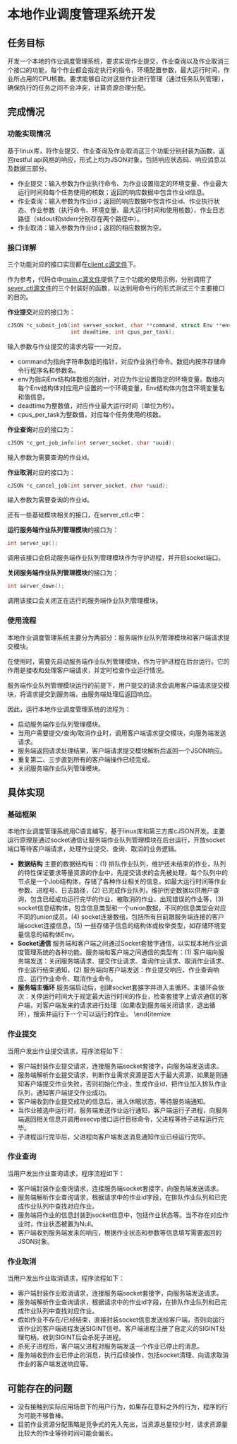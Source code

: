 # 本地作业调度管理系统开发

## 任务目标
开发一个本地的作业调度管理系统，要求实现作业提交，作业查询以及作业取消三个接口的功能，每个作业都会指定执行的指令，环境配置参数，最大运行时间，作业所占用的CPU核数。要求能够自动对这些作业进行管理（通过任务队列管理），确保执行的任务之间不会冲突，计算资源合理分配。

## 完成情况

### 功能实现情况
基于linux库，将作业提交、作业查询及作业取消这三个功能分别封装为函数，返回restful api风格的响应，形式上均为JSON对象，包括响应状态码、响应消息以及数据三部分。

- 作业提交：输入参数为作业执行命令、为作业设置指定的环境变量、作业最大运行时间和每个任务使用的核数；返回的响应数据中包含作业id信息。
- 作业查询：输入参数为作业id；返回的响应数据中包含作业id、作业执行状态、作业参数（执行命令、环境变量、最大运行时间和使用核数）、作业日志路径（stdout和stderr分别存在两个路径中）。
- 作业取消：输入参数为作业id；返回的相应数据为空。

### 接口详解
三个功能对应的接口实现都在[client.c源文件](https://github.com/TsukimiRini/JobScheduler/blob/main/client.c)下。

作为参考，代码仓中[main.c源文件](https://github.com/TsukimiRini/JobScheduler/blob/main/main.c)提供了三个功能的使用示例，分别调用了[sever_ctl源文件](https://github.com/TsukimiRini/JobScheduler/blob/main/server_ctl.c)的三个封装好的函数，以达到用命令行的形式测试三个主要接口的目的。

**作业提交**对应的接口为：

```c
cJSON *c_submit_job(int server_socket, char **command, struct Env **env,
                    int deadtime, int cpus_per_task);
```

输入参数与作业提交的请求内容一一对应，
- command为指向字符串数组的指针，对应作业执行命令。数组内按序存储命令行程序名和参数名。
- env为指向Env结构体数组的指针，对应为作业设置指定的环境变量。数组内每个Env结构体对应用户设置的一个环境变量，Env结构体内包含环境变量名和值信息。
- deadtime为整数值，对应作业最大运行时间（单位为秒）。
- cpus_per_task为整数值，对应每个任务使用的核数。

**作业查询**对应的接口为：

```c
cJSON *c_get_job_info(int server_socket, char *uuid);
```

输入参数为需要查询的作业id。

**作业取消**对应的接口为：

```c
cJSON *c_cancel_job(int server_socket, char *uuid);
```

输入参数为需要查询的作业id。

还有一些基础模块相关的接口，在server_ctl.c中：

**运行服务端作业队列管理模块**的接口为：

```c
int server_up();
```

调用该接口会启动服务端作业队列管理模块作为守护进程，并开启socket端口。

**关闭服务端作业队列管理模块**的接口为：

```c
int server_down();
```

调用该接口会关闭正在运行的服务端作业队列管理模块。


### 使用流程
本地作业调度管理系统主要分为两部分：服务端作业队列管理模块和客户端请求提交模块。

在使用时，需要先启动服务端作业队列管理模块，作为守护进程在后台运行。它的作用是接收和处理客户端请求，并定时检查作业运行情况。

服务端作业队列管理模块运行的前提下，用户提交的请求会调用客户端请求提交模块，将请求提交到服务端，由服务端处理后返回响应。

因此，运行本地作业调度管理系统的流程为：

- 启动服务端作业队列管理模块。
- 当用户需要提交/查询/取消作业时，调用客户端请求提交模块，向服务端发送请求。
- 服务端返回请求处理结果，客户端请求提交模块解析后返回一个JSON响应。
- 重复第二、三步直到所有的客户端操作已经完成。
- 关闭服务端作业队列管理模块。

## 具体实现

### 基础框架

本地作业调度管理系统用C语言编写，基于linux库和第三方库cJSON开发。主要运行原理是通过socket通信让服务端作业队列管理模块在后台运行，开放socket端口等待客户端请求，处理作业提交、查询、取消的业务逻辑。

- **数据结构** 主要的数据结构有：(1) 排队作业队列，维护还未结束的作业，队列的特性保证要求等量资源的作业中，先提交请求的会先被处理，每个队列中的节点是一个Job结构体，存储了各种作业相关的信息，如最大运行时间等作业参数、进程号、日志路径，(2) 已完成作业队列，维护历史数据以供用户查询，包含已经成功运行完毕的作业、被取消的作业、出现错误的作业等，(3) socket信息结构体，包含信息类型和一个union数据，不同的信息类型会对应不同的union成员。(4) socket连接数组，包括所有目前跟服务端连接的客户端socket连接信息，(5) 一些存储子信息的结构体或枚举类型，如存储环境变量信息的结构体Env。
- **Socket通信** 服务端和客户端之间通过Socket套接字通信，以实现本地作业调度管理系统的各种功能。服务端和客户端之间通信的类型有：(1) 客户端向服务端发送：关闭服务端请求、提交作业请求、查询作业请求、取消作业请求、作业运行结束通知，(2) 服务端向客户端发送：作业提交响应、作业查询响应、运行作业命令、取消作业命令。
- **服务端主循环** 服务端启动后，创建socket套接字并进入主循环。主循环会依次：关停运行时间大于规定最大运行时间的作业，检查套接字上请求通信的客户端，对客户端发来的请求进行处理（如果收到服务端关闭请求，退出循环），搜索并运行下一个可以运行的作业。
\end{itemize

### 作业提交

当用户发出作业提交请求，程序流程如下：

- 客户端封装作业提交请求，连接服务端socket套接字，向服务端发送请求。
- 服务端解析作业提交请求，判断作业需求资源是否大于最大资源，如果是则通知客户端提交作业失败，否则初始化作业，生成作业id，把作业加入排队作业队列，通知客户端提交作业成功。
- 客户端收到作业提交成功的信息后，进入休眠状态，等待服务端通知。
- 当作业被选中运行时，服务端发送作业运行通知，客户端运行子进程，向服务端返回相关信息并调用execvp接口运行目标命令，父进程等待子进程运行完毕。
- 子进程运行完毕后，父进程向客户端发送消息通知作业已经运行完毕。

### 作业查询

当用户发出作业查询请求，程序流程如下：

- 客户端封装作业查询请求，连接服务端socket套接字，向服务端发送请求。
- 服务端解析作业查询请求，根据请求中的作业id字段，在排队作业队列和已完成作业队列中查找对应作业。
- 服务端将作业的信息封装到socket信息中，包括作业状态等。当不存在对应作业时，作业状态被置为Null。
- 客户端收到服务端发来的响应，根据作业状态和参数等信息填写需要返回的JSON对象。

### 作业取消

当用户发出作业取消请求，程序流程如下：

- 客户端封装作业取消请求，连接服务端socket套接字，向服务端发送请求。
- 服务端解析作业查询请求，根据请求中的作业id字段，在排队作业队列和已完成作业队列中查找对应作业。
- 假如作业不存在/已经结束，直接封装socket信息发送给客户端，否则向运行该作业的客户端进程发送SIGINT信号。客户端进程注册了自定义的SIGINT处理句柄，收到SIGINT后会杀死子进程。
- 杀死子进程后，客户端父进程对服务端发送一个作业已停止的消息。
- 服务端收到作业已停止的消息，执行后续操作，包括socket清理、向请求取消作业的客户端发送响应等。

## 可能存在的问题

- 没有接触到实际应用场景下的用户行为，如果存在意料之外的行为，程序的行为可能不够鲁棒。
- 目前作业资源分配策略是竞争式的先入先出，当资源总量较少时，请求资源量比较大的作业等待时间可能会偏长。